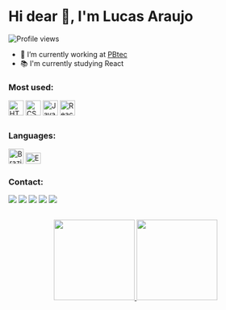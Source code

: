 <div>
  <h1 align="left">Hi dear 👋, I'm Lucas Araujo</h1>
</div>

<div>
  <p align="left"> <img src="https://komarev.com/ghpvc/?username=xtheluk4s&color=grey" alt="Profile views"/></p>
  
  - 💼 I’m currently working at [PBtec](https://github.com/pbtec)
  - 📚 I'm currently studying React
</div>

<div style="display: inline_block;">
  <h3>Most used:</h3>
  <img align="center" alt="HTML" title="HTML5" height="30" width="30" src="https://cdn.jsdelivr.net/gh/devicons/devicon/icons/html5/html5-original.svg">
  <img align="center" alt="CSS" title="CSS3" height="30" width="30" src="https://cdn.jsdelivr.net/gh/devicons/devicon/icons/css3/css3-original.svg">
  <img align="center" alt="JavaScript" title="Javascript" height="30" width="30" src="https://cdn.jsdelivr.net/gh/devicons/devicon/icons/javascript/javascript-plain.svg">
  <img align="center" alt="React" title="React" height="30" width="30" src="https://cdn.jsdelivr.net/gh/devicons/devicon/icons/react/react-original.svg">
  
  
</div>  

</div>

  ##
  <div>
    <h3>Languages:</h3>
    <img src="https://flagcdn.com/br.svg" width="30" alt="Brazilian Portuguese" title="Portuguese">
    <img src="https://flagcdn.com/gb.svg" width="30" height="22" alt="English" title="English">
  </div>
  
<div>
  <h3>Contact:</h3>
  <a href = "https://api.whatsapp.com/send?phone=5583986570820"><img src="https://img.shields.io/badge/-Whatsapp-05122A?style=flat&logo=whatsapp" target="_blank"></a>
  <a href = "mailto:lucasaraujo1964@gmail.com"><img src="https://img.shields.io/badge/-GMail-05122A?style=flat&logo=gmail" target="_blank"></a>
  <a href="https://twitter.com/xtheluk4s" target="_blank"><img src="https://img.shields.io/badge/-Twitter-05122A?style=flat&logo=twitter" target="_blank"></a> 
  <a href="https://www.instagram.com/lucas_araujo.c/" target="_blank"><img src="https://img.shields.io/badge/-Instagram-05122A?style=flat&logo=instagram" target="_blank"></a>
  <a href="https://www.linkedin.com/in/lucas-araujo-51609b21a/" target="_blank"><img src="https://img.shields.io/badge/-LinkedIn-05122A?style=flat&logo=linkedin" target="_blank"></a>
</div>

##

<div align="center">
  <a href="https://github.com/xhteluk4s">
  <img height="160em" src="https://github-readme-stats.vercel.app/api?username=luska-a&show_icons=true&theme=dark&include_all_commits=true&count_private=true&locale=pt-br"/>
  <img height="160em" src="https://github-readme-stats.vercel.app/api/top-langs/?username=luska-a&layout=compact&langs_count=7&theme=dark&locale=pt-br"/>
</div>
  

